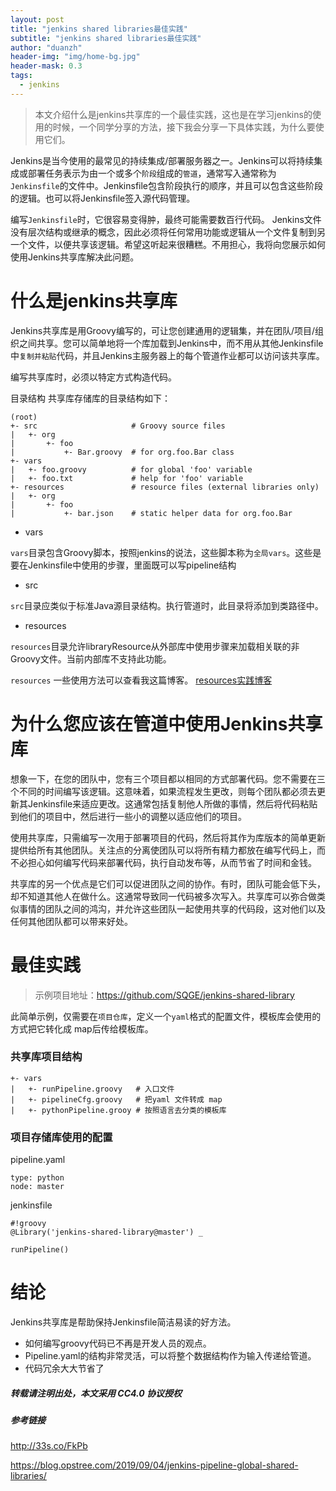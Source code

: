 ```yaml
---
layout: post
title: "jenkins shared libraries最佳实践"
subtitle: "jenkins shared libraries最佳实践"
author: "duanzh"
header-img: "img/home-bg.jpg"
header-mask: 0.3
tags:
  - jenkins
---
```

> 本文介绍什么是jenkins共享库的一个最佳实践，这也是在学习jenkins的使用的时候，一个同学分享的方法，接下我会分享一下具体实践，为什么要使用它们。

Jenkins是当今使用的最常见的持续集成/部署服务器之一。Jenkins可以将持续集成或部署任务表示为由一个或多个`阶段`组成的`管道`，通常写入通常称为`Jenkinsfile`的文件中。Jenkinsfile包含阶段执行的顺序，并且可以包含这些阶段的逻辑。也可以将Jenkinsfile签入源代码管理。




编写`Jenkinsfile`时，它很容易变得肿，最终可能需要数百行代码。
Jenkins文件没有层次结构或继承的概念，因此必须将任何常用功能或逻辑从一个文件复制到另一个文件，以便共享该逻辑。希望这听起来很糟糕。不用担心，我将向您展示如何使用Jenkins共享库解决此问题。


# 什么是jenkins共享库
Jenkins共享库是用Groovy编写的，可让您创建通用的逻辑集，并在团队/项目/组织之间共享。您可以简单地将一个库加载到Jenkins中，而不用从其他Jenkinsfile中`复制并粘贴`代码，并且Jenkins主服务器上的每个管道作业都可以访问该共享库。

编写共享库时，必须以特定方式构造代码。

目录结构
共享库存储库的目录结构如下：
```
(root)
+- src                     # Groovy source files
|   +- org
|       +- foo
|           +- Bar.groovy  # for org.foo.Bar class
+- vars
|   +- foo.groovy          # for global 'foo' variable
|   +- foo.txt             # help for 'foo' variable
+- resources               # resource files (external libraries only)
|   +- org
|       +- foo
|           +- bar.json    # static helper data for org.foo.Bar
```

- vars

`vars`目录包含Groovy脚本，按照jenkins的说法，这些脚本称为`全局vars`。这些是要在Jenkinsfile中使用的步骤，里面既可以写pipeline结构

- src

`src`目录应类似于标准Java源目录结构。执行管道时，此目录将添加到类路径中。

- resources 

`resources`目录允许libraryResource从外部库中使用步骤来加载相关联的非Groovy文件。当前内部库不支持此功能。

`resources` 一些使用方法可以查看我这篇博客。
[resources实践博客](https://takingx.com/2020/08/07/jenkins-resources/)

# 为什么您应该在管道中使用Jenkins共享库

想象一下，在您的团队中，您有三个项目都以相同的方式部署代码。您不需要在三个不同的时间编写该逻辑。这意味着，如果流程发生更改，则每个团队都必须去更新其Jenkinsfile来适应更改。这通常包括复制他人所做的事情，然后将代码粘贴到他们的项目中，然后进行一些小的调整以适应他们的项目。


使用共享库，只需编写一次用于部署项目的代码，然后将其作为库版本的简单更新提供给所有其他团队。关注点的分离使团队可以将所有精力都放在编写代码上，而不必担心如何编写代码来部署代码，执行自动发布等，从而节省了时间和金钱。


共享库的另一个优点是它们可以促进团队之间的协作。有时，团队可能会低下头，却不知道其他人在做什么。这通常导致同一代码被多次写入。共享库可以弥合做类似事情的团队之间的鸿沟，并允许这些团队一起使用共享的代码段，这对他们以及任何其他团队都可以带来好处。

# 最佳实践

> 示例项目地址：https://github.com/SQGE/jenkins-shared-library

此简单示例，仅需要在`项目仓库`，定义一个`yaml`格式的配置文件，模板库会使用的方式把它转化成 map后传给模板库。

### 共享库项目结构
```
+- vars
|   +- runPipeline.groovy   # 入口文件
|   +- pipelineCfg.groovy   # 把yaml 文件转成 map
|   +- pythonPipeline.grooy # 按照语言去分类的模板库
```
### 项目存储库使用的配置
pipeline.yaml
```
type: python
node: master
```
jenkinsfile
```
#!groovy   
@Library('jenkins-shared-library@master') _

runPipeline()
```

# 结论
Jenkins共享库是帮助保持Jenkinsfile简洁易读的好方法。
- 如何编写groovy代码已不再是开发人员的观点。
- Pipeline.yaml的结构非常灵活，可以将整个数据结构作为输入传递给管道。
- 代码冗余大大节省了
##### 转载请注明出处，本文采用 CC4.0 协议授权

##### 参考链接

http://33s.co/FkPb

https://blog.opstree.com/2019/09/04/jenkins-pipeline-global-shared-libraries/
